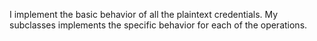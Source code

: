 I implement the basic behavior of all the plaintext credentials.
My subclasses implements the specific behavior for each of the operations.